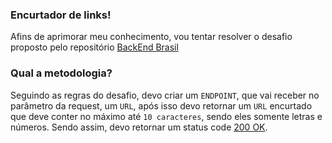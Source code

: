 ### Encurtador de links!
Afins de aprimorar meu conhecimento, vou tentar resolver o desafio proposto pelo repositório [BackEnd Brasil](https://github.com/backend-br)


### Qual a metodologia?
Seguindo as regras do desafio, devo criar um `ENDPOINT`, que vai receber no parâmetro da request, um `URL`, após isso devo retornar um `URL` encurtado que deve conter no máximo até `10 caracteres`, sendo eles somente letras e números.
Sendo assim, devo retornar um status code [200 OK](https://developer.mozilla.org/en-US/docs/Web/HTTP/Status/200).


